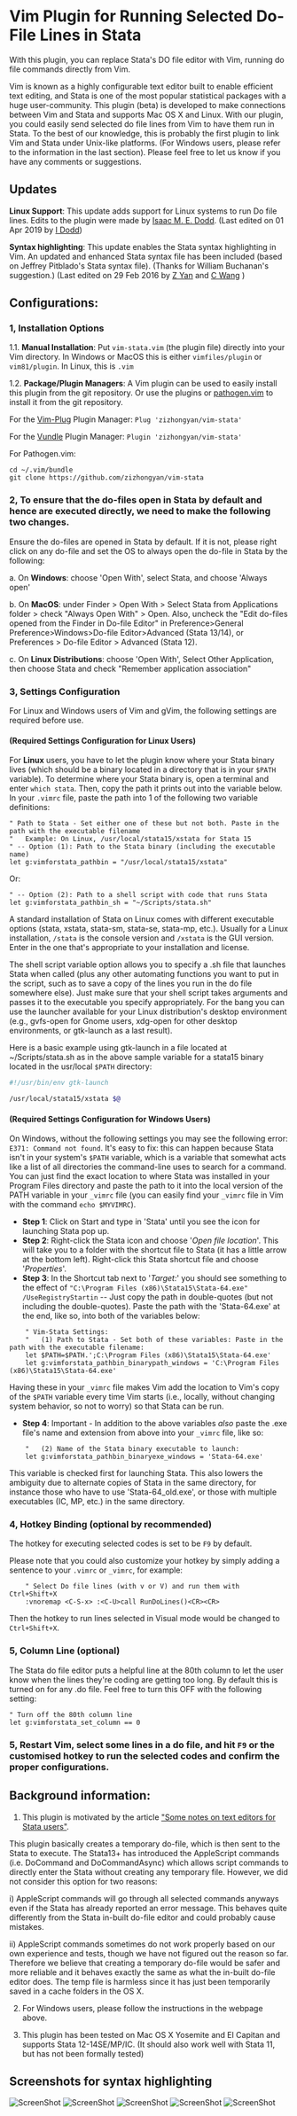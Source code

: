 # Vim Plugin for Running Selected Do-File Lines in Stata

With this plugin, you can replace Stata's DO file editor with Vim, running do file commands directly from Vim.

Vim is known as a highly configurable text editor built to enable efficient text editing, and Stata is one of the most popular statistical packages with a huge user-community. This plugin (beta) is developed to make connections between Vim and Stata and supports Mac OS X and Linux. With our plugin, you could easily send selected do file lines from Vim to have them run in Stata. To the best of our knowledge, this is probably the first plugin to link Vim and Stata under Unix-like platforms. (For Windows users, please refer to the information in the last section). Please feel free to let us know if you have any comments or suggestions.

## Updates
**Linux Support**: This update adds support for Linux systems to run Do file lines. Edits to the plugin were made by [Isaac M. E. Dodd](https://github.com/IsaacDodd/).
(Last edited on 01 Apr 2019 by [I Dodd](https://github.com/IsaacDodd/))

**Syntax highlighting**: This update enables the Stata syntax highlighting in Vim. An updated and enhanced Stata syntax file has been included (based on Jeffrey Pitblado's Stata syntax file). (Thanks for William Buchanan's suggestion.)
(Last edited on 29 Feb 2016 by [Z Yan](mailto:helloyzz@gmail.com) and [C Wang](mailto:flora7819@gmail.com) )

## Configurations:

### 1, Installation Options

1.1. **Manual Installation**: Put `vim-stata.vim` (the plugin file) directly into your Vim directory. In Windows or MacOS this is either `vimfiles/plugin` or `vim81/plugin`. In Linux, this is `.vim`

1.2. **Package/Plugin Managers**: A Vim plugin can be used to easily install this plugin from the git repository. Or use the plugins  or [pathogen.vim](https://github.com/tpope/vim-pathogen) to install it from the git repository.

For the [Vim-Plug](https://github.com/junegunn/vim-plug) Plugin Manager: `Plug 'zizhongyan/vim-stata'`

For the [Vundle](https://github.com/VundleVim/Vundle.vim) Plugin Manager: `Plugin 'zizhongyan/vim-stata'`

For Pathogen.vim:

```
cd ~/.vim/bundle
git clone https://github.com/zizhongyan/vim-stata
```

### 2, To ensure that the do-files open in Stata by default and hence are executed directly, we need to make the following two changes.

Ensure the do-files are opened in Stata by default. If it is not, please right click on any do-file and set the OS to always open the do-file in Stata by the following:

a. On **Windows**: choose 'Open With', select Stata, and choose 'Always open'

b. On **MacOS**: under Finder > Open With > Select Stata from Applications folder > check "Always Open With" > Open.
Also, uncheck the "Edit do-files opened from the Finder in Do-file Editor" in Preference>General Preference>Windows>Do-file Editor>Advanced (Stata 13/14), or Preferences > Do-file Editor > Advanced (Stata 12).

c. On **Linux Distributions**: choose 'Open With', Select Other Application, then choose Stata and check "Remember application association"


### 3, Settings Configuration

For Linux and Windows users of Vim and gVim, the following settings are required before use.

#### (Required Settings Configuration for Linux Users)

For **Linux** users, you have to let the plugin know where your Stata binary lives (which should be a binary located in a directory that is in your `$PATH` variable). To determine where your Stata binary is, open a terminal and enter `which stata`. Then, copy the path it prints out into the variable below. In your `.vimrc` file, paste the path into 1 of the following two variable definitions:

```
" Path to Stata - Set either one of these but not both. Paste in the path with the executable filename
"	Example: On Linux, /usr/local/stata15/xstata for Stata 15
" -- Option (1): Path to the Stata binary (including the executable name)
let g:vimforstata_pathbin = "/usr/local/stata15/xstata"
```

Or:

```
" -- Option (2): Path to a shell script with code that runs Stata
let g:vimforstata_pathbin_sh = "~/Scripts/stata.sh"
```

A standard installation of Stata on Linux comes with different executable options (stata, xstata, stata-sm, stata-se, stata-mp, etc.). Usually for a Linux installation, `/stata` is the console version and `/xstata` is the GUI version. Enter in the one that's appropriate to your installation and license.

The shell script variable option allows you to specify a .sh file that launches Stata when called (plus any other automating functions you want to put in the script, such as to save a copy of the lines you run in the do file somewhere else). Just make sure that your shell script takes arguments and passes it to the executable you specify appropriately. For the bang you can use the launcher available for your Linux distribution's desktop environment (e.g., gvfs-open for Gnome users, xdg-open for other desktop environments, or gtk-launch as a last result). 

Here is a basic example using gtk-launch in a file located at ~/Scripts/stata.sh as in the above sample variable for a stata15 binary located in the usr/local `$PATH` directory:

```Bash
#!/usr/bin/env gtk-launch

/usr/local/stata15/xstata $@
```

#### (Required Settings Configuration for Windows Users)

On Windows, without the following settings you may see the following error: `E371: Command not found`. It's easy to fix: this can happen because Stata isn't in your system's `$PATH` variable, which is a variable that somewhat acts like a list of all directories the command-line uses to search for a command. You can just find the exact location to where Stata was installed in your Program Files directory and paste the path to it into the local version of the PATH variable in your `_vimrc` file (you can easily find your `_vimrc` file in Vim with the command `echo $MYVIMRC`). 

- **Step 1**: Click on Start and type in 'Stata' until you see the icon for launching Stata pop up.
- **Step 2**: Right-click the Stata icon and choose '*Open file location*'. This will take you to a folder with the shortcut file to Stata (it has a little arrow at the bottom left). Right-click this Stata shortcut file and choose '*Properties*'.
- **Step 3**: In the Shortcut tab next to '*Target:*' you should see something to the effect of `"C:\Program Files (x86)\Stata15\Stata-64.exe" /UseRegistryStartin` -- Just copy the path in double-quotes (but not including the double-quotes). Paste the path with the 'Stata-64.exe' at the end, like so, into both of the variables below:

```
	" Vim-Stata Settings:
	" 	(1) Path to Stata - Set both of these variables: Paste in the path with the executable filename: 
	let $PATH=$PATH.';C:\Program Files (x86)\Stata15\Stata-64.exe'
	let g:vimforstata_pathbin_binarypath_windows = 'C:\Program Files (x86)\Stata15\Stata-64.exe'
```

Having these in your `_vimrc` file makes Vim add the location to Vim's copy of the `$PATH` variable every time Vim starts (i.e., locally, without changing system behavior, so not to worry) so that Stata can be run.

- **Step 4**: Important - In addition to the above variables *also* paste the .exe file's name and extension from above into your `_vimrc` file, like so:

```
	" 	(2) Name of the Stata binary executable to launch:
	let g:vimforstata_pathbin_binaryexe_windows = 'Stata-64.exe'
```

This variable is checked first for launching Stata. This also lowers the ambiguity due to alternate copies of Stata in the same directory, for instance those who have to use 'Stata-64_old.exe', or those with multiple executables (IC, MP, etc.) in the same directory.

### 4, Hotkey Binding (optional by recommended)
The hotkey for executing selected codes is set to be `F9` by default.

Please note that you could also customize your hotkey by simply adding a sentence to your `.vimrc` or `_vimrc`, for example:

```
	" Select Do file lines (with v or V) and run them with Ctrl+Shift+X
	:vnoremap <C-S-x> :<C-U>call RunDoLines()<CR><CR>
```

Then the hotkey to run lines selected in Visual mode would be changed to `Ctrl+Shift+X`.

### 5, Column Line (optional)

The Stata do file editor puts a helpful line at the 80th column to let the user know when the lines they're coding are getting too long. By default this is turned on for any .do file. Feel free to turn this OFF with the following setting:

	" Turn off the 80th column line
	let g:vimforstata_set_column == 0

### 5, Restart Vim, select some lines in a do file, and hit `F9` or the customised hotkey to run the selected codes and confirm the proper configurations.


## Background information:
1. This plugin is motivated by the article ["Some notes on text editors for Stata users"](http://fmwww.bc.edu/repec/bocode/t/textEditors.html#vim).

This plugin basically creates a temporary do-file, which is then sent to the Stata to execute.
The Stata13+ has introduced the AppleScript commands (i.e. DoCommand and DoCommandAsync) which allows script commands to directly enter the Stata without creating any temporary file. However, we did not consider this option for two reasons:
 		   
i) AppleScript commands will go through all selected commands anyways even if the Stata has already reported an error message. This behaves quite differently from the Stata in-built do-file editor and could probably cause mistakes.
 		
ii) AppleScript commands sometimes do not work properly based on our own experience and tests, though we have not figured out the reason so far. Therefore we believe that creating a temporary do-file would be safer and more reliable and it behaves exactly the same as what the in-built do-file editor does. The temp file is harmless since it has just been temporarily saved in a cache folders in the OS X.
 			
2. For Windows users, please follow the instructions in the webpage above.
        
3. This plugin has been tested on Mac OS X Yosemite and El Capitan and supports Stata 12-14SE/MP/IC. (It should also work well with Stata 11, but has not been formally tested)

## Screenshots for syntax highlighting
![ScreenShot](https://github.com/zizhongyan/stata-vim-syntax/blob/master/screenshots/Screen.Shot.2015-12-22.at.14.04.45.png)
![ScreenShot](https://github.com/zizhongyan/stata-vim-syntax/blob/master/screenshots/Screen.Shot.2015-12-22.at.14.01.27.png)
![ScreenShot](https://github.com/zizhongyan/stata-vim-syntax/blob/master/screenshots/Screen.Shot.2015-12-22.at.14.02.01.png)
![ScreenShot](https://github.com/zizhongyan/stata-vim-syntax/blob/master/screenshots/Screen.Shot.2015-12-22.at.14.02.29.png)
![ScreenShot](https://github.com/zizhongyan/stata-vim-syntax/blob/master/screenshots/Screen.Shot.2015-12-22.at.14.03.49.png)
